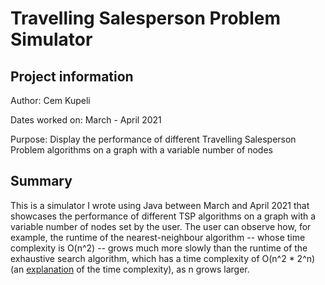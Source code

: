 # Travelling Salesperson Problem Simulator
## Project information

Author: Cem Kupeli

Dates worked on: March - April 2021

Purpose: Display the performance of different Travelling Salesperson Problem algorithms on a graph with a variable number of nodes

## Summary

This is a simulator I wrote using Java between March and April 2021 that showcases the performance of different TSP algorithms on a graph with a variable number of nodes set by the user. The user can observe how, for example, the runtime of the nearest-neighbour algorithm -- whose time complexity is O(n^2) -- grows much more slowly than the runtime of the exhaustive search algorithm, which has a time complexity of O(n^2 * 2^n) (an [explanation](https://www.geeksforgeeks.org/travelling-salesman-problem-set-1/) of the time complexity), as n grows larger.
